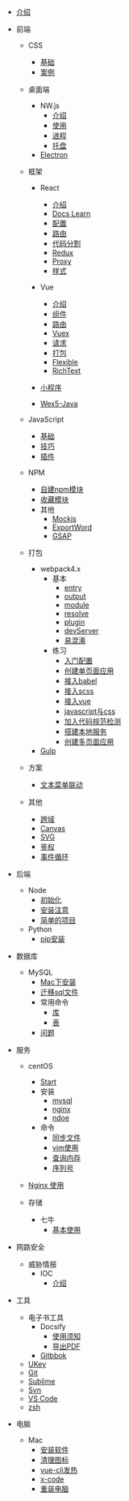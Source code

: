 * [介绍](README.md)

* 前端
  * CSS
    * [基础](view/front-end/css/css-base.md)
    * [案例](view/front-end/css/css-knife.md)

  * 桌面端
    * NW.js
      * [介绍](view/front-end/desktop/nw/README.md)
      * [使用](view/front-end/desktop/nw/useage.md)
      * [进程](view/front-end/desktop/nw/process.md)
      * [托盘](view/front-end/desktop/nw/tray.md)
    * [Electron](view/front-end/desktop/electron.md)

  * 框架
    * React
      * [介绍](view/front-end/frame/react/react.md)
      * [Docs Learn](view/front-end/frame/react/docs-learn.md)
      * [配置](view/front-end/frame/react/config.md)
      * [路由](view/front-end/frame/react/router.md)
      * [代码分割](view/front-end/frame/react/codeSpliting.md)
      * [Redux](view/front-end/frame/react/redux.md)
      * [Proxy](view/front-end/frame/react/proxy.md)
      * [样式](view/front-end/frame/react/style.md)

    * Vue
      * [介绍](view/front-end/frame/vue/vue.md)
      * [组件](view/front-end/frame/vue/component.md)
      * [路由](view/front-end/frame/vue/router.md)
      * [Vuex](view/front-end/frame/vue/vuex.md)
      * [请求](view/front-end/frame/vue/api.md)
      * [打包](view/front-end/frame/vue/build.md)
      * [Flexible](view/front-end/frame/vue/flexible.md)
      * [RichText](view/front-end/frame/vue/richtext.md)

    * [小程序](view/front-end/frame/mini-program.md)
    * [Wex5-Java](view/front-end/frame/wex5-java.md)

  * JavaScript
    * [基础](view/front-end/js/base.md)
    * [技巧](view/front-end/js/knife.md)
    * [插件](view/front-end/js/plugin.md)

  * NPM
    * [自建npm模块](view/front-end/npm/npmModules.md)
    * [收藏模块](view/front-end/npm/useful.md)
    * 其他
      * [Mockjs](view/front-end/npm/other/mock.md)
      * [ExportWord](view/front-end/npm/other/exportWord.md)
      * [GSAP](view/front-end/npm/other/gsap.md)

  * 打包
    * webpack4.x
      * 基本
        * [entry](view/front-end/pack/webpack/base/entry.md)
        * [output](view/front-end/pack/webpack/base/output.md)
        * [module](view/front-end/pack/webpack/base/module.md)
        * [resolve](view/front-end/pack/webpack/base/resolve.md)
        * [plugin](view/front-end/pack/webpack/base/plugin.md)
        * [devServer](view/front-end/pack/webpack/base/devServer.md)
        * [易混淆](view/front-end/pack/webpack/base/attention.md)
      * 练习
        * [入门配置](view/front-end/pack/webpack/train/start.md)
        * [创建单页面应用](view/front-end/pack/webpack/train/singlePage.md)
        * [接入babel](view/front-end/pack/webpack/train/babelLoader.md)
        * [接入scss](view/front-end/pack/webpack/train/scssLoader.md)
        * [接入vue](view/front-end/pack/webpack/train/vueLoader.md)
        * [javascript与css](view/front-end/pack/webpack/train/splitJsCss.md)
        * [加入代码规范检测](view/front-end/pack/webpack/train/lint.md)
        * [搭建本地服务](view/front-end/pack/webpack/train/localServer.md)
        * [创建多页面应用](view/front-end/pack/webpack/train/multiPage.md)
    * [Gulp](view/front-end/pack/gulp.md)

  * 方案
    * [文本菜单联动](view/front-end/plan/fullpageScrollMenu.md)

  * 其他
    * [跨域](view/front-end/technique/Proxy.md)
    * [Canvas](view/front-end/technique/canvas.md)
    * [SVG](view/front-end/technique/svg.md)
    * [鉴权](view/front-end/technique/authority.md)
    * [事件循环](view/front-end/technique/eventLoop.md)

* 后端
  * Node
    * [初始化](view/back-end/node/init.md)
    * [安装注意](view/back-end/node/npm_install.md)
    * [简单的项目](view/back-end/node/node_project.md)
  * Python
    * [pip安装](view/back-end/python/install.md)

* 数据库
  * MySQL
    * [Mac下安装](view/sql/mysql/start.md)
    * [迁移sql文件](view/sql/mysql/movesql.md)
    * 常用命令
      * [库](view/sql/mysql/database.md)
      * [表](view/sql/mysql/table.md)
    * [问题](view/sql/mysql/qa.md)

* 服务
  * centOS
    * [Start](view/service/centos/start.md)
    * 安装
      * [mysql](view/service/centos/mysql.md)
      * [nginx](view/service/centos/nginx.md)
      * [ndoe](view/service/centos/node.md)
    * 命令
      * [同步文件](view/service/centos/syncFile.md)
      * [vim使用](view/service/centos/vim.md)
      * [查询内存](view/service/centos/storage.md)
      * [序列号](view/service/centos/serial-number.md)

  * [Nginx 使用](view/service/nginx.md)

  * 存储
    * 七牛
      * [基本使用](view/service/storage/qiniu/qiniu.md)

* 网路安全
  * 威胁情报
    * IOC
      * [介绍](view/cyber_security/threat_intelligence/IOC/ioc.md)

* 工具
  * 电子书工具
    * Docsify
      * [使用须知](view/tools/e-book/docsify/useage.md)
      * [导出PDF](view/tools/e-book/docsify/md2pdf.md)
    * [Gitbbok](view/tools/e-book/gitbook/gitbook.md)
  * [UKey](view/tools/ukey/useage.md)
  * [Git](view/tools/git.step.md)
  * [Sublime](view/tools/sublime.md)
  * [Svn](view/tools/svn.md)
  * [VS Code](view/tools/vscode.md)
  * [zsh](view/tools/zsh.md)

* 电脑
  * Mac
    * [安装软件](view/computer/mac/app.md)
    * [清理图标](view/computer/mac/clearIcon.md)
    * [vue-cli发热](view/computer/mac/vue-cli项目.md)
    * [x-code](view/computer/mac/x-code.md)
    * [重装电脑](view/computer/mac/install.md)
